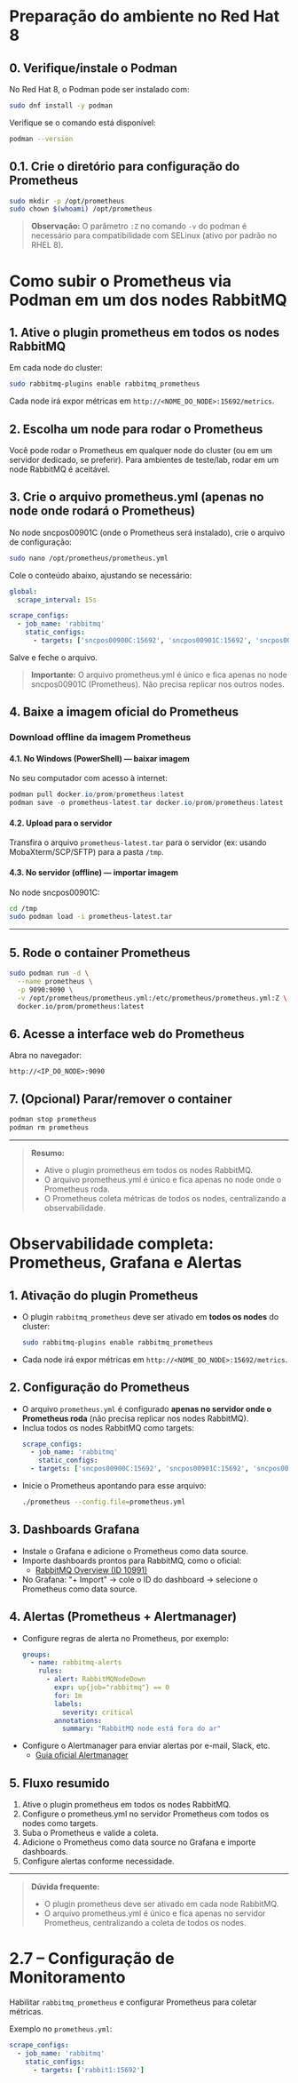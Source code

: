 # Preparação do ambiente no Red Hat 8

## 0. Verifique/instale o Podman

No Red Hat 8, o Podman pode ser instalado com:
```bash
sudo dnf install -y podman
```
Verifique se o comando está disponível:
```bash
podman --version
```

## 0.1. Crie o diretório para configuração do Prometheus

```bash
sudo mkdir -p /opt/prometheus
sudo chown $(whoami) /opt/prometheus
```

> **Observação:** O parâmetro `:Z` no comando `-v` do podman é necessário para compatibilidade com SELinux (ativo por padrão no RHEL 8).
# Como subir o Prometheus via Podman em um dos nodes RabbitMQ

## 1. Ative o plugin prometheus em todos os nodes RabbitMQ

Em cada node do cluster:
```bash
sudo rabbitmq-plugins enable rabbitmq_prometheus
```
Cada node irá expor métricas em `http://<NOME_DO_NODE>:15692/metrics`.

## 2. Escolha um node para rodar o Prometheus

Você pode rodar o Prometheus em qualquer node do cluster (ou em um servidor dedicado, se preferir). Para ambientes de teste/lab, rodar em um node RabbitMQ é aceitável.

## 3. Crie o arquivo prometheus.yml (apenas no node onde rodará o Prometheus)

No node sncpos00901C (onde o Prometheus será instalado), crie o arquivo de configuração:
```bash
sudo nano /opt/prometheus/prometheus.yml
```

Cole o conteúdo abaixo, ajustando se necessário:
```yaml
global:
  scrape_interval: 15s

scrape_configs:
  - job_name: 'rabbitmq'
    static_configs:
      - targets: ['sncpos00900C:15692', 'sncpos00901C:15692', 'sncpos00902C:15692', 'sncpos00903C:15692', 'sncpos00904C:15692']
```

Salve e feche o arquivo.

> **Importante:** O arquivo prometheus.yml é único e fica apenas no node sncpos00901C (Prometheus). Não precisa replicar nos outros nodes.

## 4. Baixe a imagem oficial do Prometheus

### Download offline da imagem Prometheus

#### 4.1. No Windows (PowerShell) — baixar imagem

No seu computador com acesso à internet:
```powershell
podman pull docker.io/prom/prometheus:latest
podman save -o prometheus-latest.tar docker.io/prom/prometheus:latest
```

#### 4.2. Upload para o servidor

Transfira o arquivo `prometheus-latest.tar` para o servidor (ex: usando MobaXterm/SCP/SFTP) para a pasta `/tmp`.

#### 4.3. No servidor (offline) — importar imagem

No node sncpos00901C:
```bash
cd /tmp
sudo podman load -i prometheus-latest.tar
```

---

## 5. Rode o container Prometheus

```bash
sudo podman run -d \
  --name prometheus \
  -p 9090:9090 \
  -v /opt/prometheus/prometheus.yml:/etc/prometheus/prometheus.yml:Z \
  docker.io/prom/prometheus:latest
```

## 6. Acesse a interface web do Prometheus

Abra no navegador:
```
http://<IP_DO_NODE>:9090
```

## 7. (Opcional) Parar/remover o container

```bash
podman stop prometheus
podman rm prometheus
```

---

> **Resumo:**
> - Ative o plugin prometheus em todos os nodes RabbitMQ.
> - O arquivo prometheus.yml é único e fica apenas no node onde o Prometheus roda.
> - O Prometheus coleta métricas de todos os nodes, centralizando a observabilidade.
# Observabilidade completa: Prometheus, Grafana e Alertas

## 1. Ativação do plugin Prometheus

- O plugin `rabbitmq_prometheus` deve ser ativado em **todos os nodes** do cluster:
  ```bash
  sudo rabbitmq-plugins enable rabbitmq_prometheus
  ```
- Cada node irá expor métricas em `http://<NOME_DO_NODE>:15692/metrics`.

## 2. Configuração do Prometheus

- O arquivo `prometheus.yml` é configurado **apenas no servidor onde o Prometheus roda** (não precisa replicar nos nodes RabbitMQ).
- Inclua todos os nodes RabbitMQ como targets:
  ```yaml
  scrape_configs:
    - job_name: 'rabbitmq'
      static_configs:
    - targets: ['sncpos00900C:15692', 'sncpos00901C:15692', 'sncpos00902C:15692', 'sncpos00903C:15692', 'sncpos00904C:15692']
  ```
- Inicie o Prometheus apontando para esse arquivo:
  ```bash
  ./prometheus --config.file=prometheus.yml
  ```

## 3. Dashboards Grafana

- Instale o Grafana e adicione o Prometheus como data source.
- Importe dashboards prontos para RabbitMQ, como o oficial:
  - [RabbitMQ Overview (ID 10991)](https://grafana.com/grafana/dashboards/10991-rabbitmq-overview/)
- No Grafana: "+ Import" → cole o ID do dashboard → selecione o Prometheus como data source.

## 4. Alertas (Prometheus + Alertmanager)

- Configure regras de alerta no Prometheus, por exemplo:
  ```yaml
  groups:
    - name: rabbitmq-alerts
      rules:
        - alert: RabbitMQNodeDown
          expr: up{job="rabbitmq"} == 0
          for: 1m
          labels:
            severity: critical
          annotations:
            summary: "RabbitMQ node está fora do ar"
  ```
- Configure o Alertmanager para enviar alertas por e-mail, Slack, etc.
  - [Guia oficial Alertmanager](https://prometheus.io/docs/alerting/latest/alertmanager/)

## 5. Fluxo resumido

1. Ative o plugin prometheus em todos os nodes RabbitMQ.
2. Configure o prometheus.yml no servidor Prometheus com todos os nodes como targets.
3. Suba o Prometheus e valide a coleta.
4. Adicione o Prometheus como data source no Grafana e importe dashboards.
5. Configure alertas conforme necessidade.

---

> **Dúvida frequente:**
> - O plugin prometheus deve ser ativado em cada node RabbitMQ.
> - O arquivo prometheus.yml é único e fica apenas no servidor Prometheus, centralizando a coleta de todos os nodes.
# 2.7 – Configuração de Monitoramento

Habilitar `rabbitmq_prometheus` e configurar Prometheus para coletar métricas.

Exemplo no `prometheus.yml`:
```yaml
scrape_configs:
  - job_name: 'rabbitmq'
    static_configs:
      - targets: ['rabbit1:15692']
```
